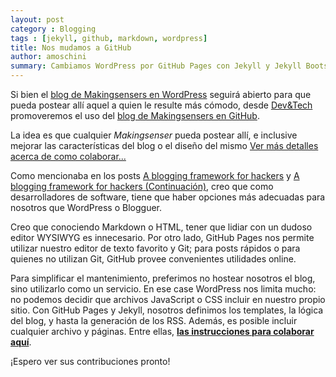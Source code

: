 ```yaml
---
layout: post
category : Blogging
tags : [jekyll, github, markdown, wordpress]
title: Nos mudamos a GitHub
author: amoschini
summary: Cambiamos WordPress por GitHub Pages con Jekyll y Jekyll Bootstrap. La idea es que cualquier <em>Makingsenser</em> pueda postear allí, e inclusive mejorar las características del blog o el diseño del mismo.
---
```


Si bien el [blog de Makingsensers en WordPress](http://makingsensers.wordpress.com/) seguirá abierto para que pueda postear allí aquel a quien le resulte más cómodo, desde [Dev&Tech](intranet.makingsense.com/display/DTRU) promoveremos el uso del [blog de Makingsensers en GitHub](http://makingsensers.github.com/).

La idea es que cualquier _Makingsenser_ pueda postear allí, e inclusive mejorar las características del blog o el diseño del mismo [Ver más detalles acerca de como colaborar...](http://makingsensers.github.com/colaborar)

Como mencionaba en los posts [A blogging framework for hackers](http://makingsensers.github.com/2012/12/27/a-blogging-framework-for-hackers/) y [A blogging framework for hackers (Continuación)](http://makingsensers.github.com/2013/01/22/a-blogging-framework-for-hackers-continuacion/), creo que como desarrolladores de software, tiene que haber opciones más adecuadas para nosotros que WordPress o Blogguer.

Creo que conociendo Markdown o HTML, tener que lidiar con un dudoso editor WYSIWYG es innecesario. Por otro lado, GitHub Pages nos permite utilizar nuestro editor de texto favorito y Git; para posts rápidos o para quienes no utilizan Git, GitHub provee convenientes utilidades online.

Para simplificar el mantenimiento, preferimos no hostear nosotros el blog, sino utilizarlo como un servicio. En ese case WordPress nos limita mucho: no podemos decidir que archivos JavaScript o CSS incluir en nuestro propio sitio. Con GitHub Pages y Jekyll, nosotros definimos los templates, la lógica del blog, y hasta la generación de los RSS. Además, es posible incluir cualquier archivo y páginas. Entre ellas, **[las instrucciones para colaborar aquí](http://makingsensers.github.com/colaborar)**.

¡Espero ver sus contribuciones pronto!



